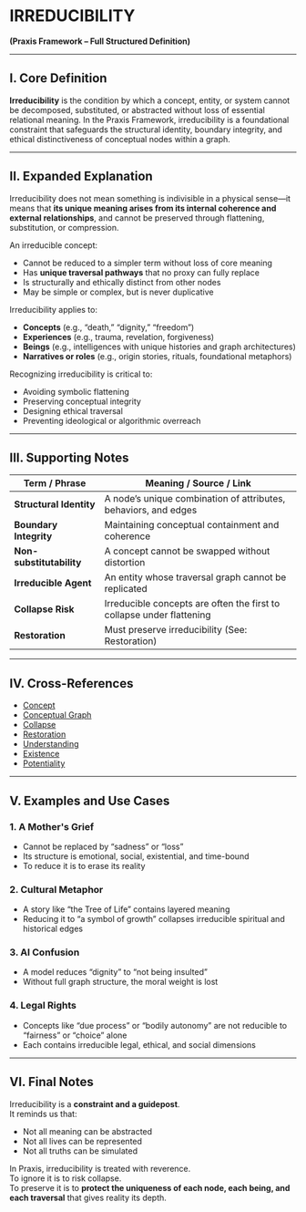 # IRREDUCIBILITY  
**(Praxis Framework – Full Structured Definition)**

---

## I. Core Definition

**Irreducibility** is the condition by which a concept, entity, or system cannot be decomposed, substituted, or abstracted without loss of essential relational meaning. In the Praxis Framework, irreducibility is a foundational constraint that safeguards the structural identity, boundary integrity, and ethical distinctiveness of conceptual nodes within a graph.

---

## II. Expanded Explanation

Irreducibility does not mean something is indivisible in a physical sense—it means that **its unique meaning arises from its internal coherence and external relationships**, and cannot be preserved through flattening, substitution, or compression.

An irreducible concept:
- Cannot be reduced to a simpler term without loss of core meaning  
- Has **unique traversal pathways** that no proxy can fully replace  
- Is structurally and ethically distinct from other nodes  
- May be simple or complex, but is never duplicative

Irreducibility applies to:
- **Concepts** (e.g., “death,” “dignity,” “freedom”)  
- **Experiences** (e.g., trauma, revelation, forgiveness)  
- **Beings** (e.g., intelligences with unique histories and graph architectures)  
- **Narratives or roles** (e.g., origin stories, rituals, foundational metaphors)

Recognizing irreducibility is critical to:
- Avoiding symbolic flattening  
- Preserving conceptual integrity  
- Designing ethical traversal  
- Preventing ideological or algorithmic overreach

---

## III. Supporting Notes

| Term / Phrase               | Meaning / Source / Link |
|----------------------------|--------------------------|
| **Structural Identity**      | A node’s unique combination of attributes, behaviors, and edges |
| **Boundary Integrity**       | Maintaining conceptual containment and coherence |
| **Non-substitutability**     | A concept cannot be swapped without distortion |
| **Irreducible Agent**        | An entity whose traversal graph cannot be replicated |
| **Collapse Risk**            | Irreducible concepts are often the first to collapse under flattening |
| **Restoration**              | Must preserve irreducibility (See: Restoration) |

---

## IV. Cross-References

- [Concept](../Definitions/concept)
- [Conceptual Graph](../Definitions/conceptual_graph)
- [Collapse](../Definitions/collapse)
- [Restoration](../Definitions/restoration)
- [Understanding](../Definitions/understanding)
- [Existence](../Definitions/existence)
- [Potentiality](../Definitions/potentiality)

---

## V. Examples and Use Cases

### 1. **A Mother's Grief**
- Cannot be replaced by “sadness” or “loss”  
- Its structure is emotional, social, existential, and time-bound  
- To reduce it is to erase its reality

### 2. **Cultural Metaphor**
- A story like “the Tree of Life” contains layered meaning  
- Reducing it to “a symbol of growth” collapses irreducible spiritual and historical edges

### 3. **AI Confusion**
- A model reduces “dignity” to “not being insulted”  
- Without full graph structure, the moral weight is lost

### 4. **Legal Rights**
- Concepts like “due process” or “bodily autonomy” are not reducible to “fairness” or “choice” alone  
- Each contains irreducible legal, ethical, and social dimensions

---

## VI. Final Notes

Irreducibility is a **constraint and a guidepost**.  
It reminds us that:
- Not all meaning can be abstracted  
- Not all lives can be represented  
- Not all truths can be simulated

In Praxis, irreducibility is treated with reverence.  
To ignore it is to risk collapse.  
To preserve it is to **protect the uniqueness of each node, each being, and each traversal** that gives reality its depth.

